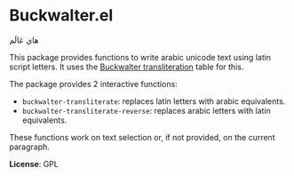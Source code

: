 Buckwalter.el
=============

 هاي عَالَم

This package provides functions to write arabic unicode text using
latin script letters. It uses the [Buckwalter
transliteration](www.qamus.org/transliteration.htm) table for this.


The package provides 2 interactive functions:

* `buckwalter-transliterate`: replaces latin letters with arabic
  equivalents.
* `buckwalter-transliterate-reverse`: replaces arabic letters with
  latin equivalents.

These functions work on text selection or, if not provided, on the
current paragraph.

**License**: GPL

